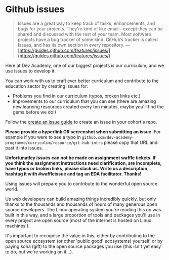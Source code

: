 # Github issues

> Issues are a great way to keep track of tasks, enhancements, and bugs for your projects. They’re kind of like email—except they can be shared and discussed with the rest of your team. Most software projects have a bug tracker of some kind. GitHub’s tracker is called Issues, and has its own section in every repository.
> —[https://guides.github.com/features/issues/](https://guides.github.com/features/issues/)

Here at Dev Academy, one of our biggest projects is our curriculum, and we use issues to develop it.

You can work with us to craft ever better curriculum and contribute to the education sector by creating issues for:

- Problems you find in our curriculum (typos, broken links etc.)
- Improvements to our curriculum that you can see (there are amazing new learning resources created every ten minutes, maybe you'll find the gems before we do!)

Follow the [create an issue guide](https://help.github.com/articles/creating-an-issue/) to create an issue in your cohort's repo.

**Please provide a hyperlink OR screenshot when submitting an issue.** For example if you were to see a typo in `github.com/dev-academy-programme/curriculum/resource/git-hub-intro` please copy that URL and past it into issues. 

**Unfortunatley issues can not be made on assignment waffle tickets. If you think the assignment instructions need clarification, are incomplete, have typos or broken links, please slack us. Write us a description, hashtag it with #waffleissue and tag an EDA facilitator. Thanks!** 

Using issues will prepare you to contribute to the wonderful open source world.

Us web developers can build amazing things incredibly quickly, but only thanks to the thousands and thousands of hours of many generous open source developers. The Linux operating system you're reading this on was built in this way, and a large proportion of tools and packages you'll use in every project are open source (most of the internet is hosted on Linux machines!).

It's important to recognise the value in this, either by contributing to the open source ecosystem (or other 'public good' ecosystems) yourself, or by paying koha (gift) to the open source packages you use (this isn't yet easy to do, but we're working on it...).

